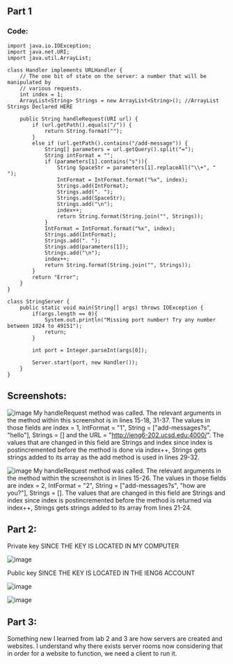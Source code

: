 ## Part 1
### Code:
```
import java.io.IOException;
import java.net.URI;
import java.util.ArrayList;

class Handler implements URLHandler {
    // The one bit of state on the server: a number that will be manipulated by
    // various requests.
    int index = 1;
    ArrayList<String> Strings = new ArrayList<String>(); //ArrayList Strings Declared HERE

    public String handleRequest(URI url) {
        if (url.getPath().equals("/")) {
            return String.format("");
        } 
        else if (url.getPath().contains("/add-message")) {
            String[] parameters = url.getQuery().split("=");
            String intFormat = "";
            if (parameters[1].contains("s")){ 
                String SpaceStr = parameters[1].replaceAll("\\+", " ");
                IntFormat = IntFormat.format("%x", index);
                Strings.add(IntFormat);
                Strings.add(". ");
                Strings.add(SpaceStr);
                Strings.add("\n");
                index++;
                return String.format(String.join("", Strings));
            }
            IntFormat = IntFormat.format("%x", index);
            Strings.add(IntFormat);
            Strings.add(". ");
            Strings.add(parameters[1]);
            Strings.add("\n");
            index++;
            return String.format(String.join("", Strings));
        }
        return "Error";
    }
}

class StringServer {
    public static void main(String[] args) throws IOException {
        if(args.length == 0){
            System.out.println("Missing port number! Try any number between 1024 to 49151");
            return;
        }

        int port = Integer.parseInt(args[0]);

        Server.start(port, new Handler());
    }
}
```

Screenshots:
---
![image](https://github.com/Konica-l/cse15l-lab-reports/assets/144089855/691c3ff7-95d3-4d2b-88e3-e7b119a391e9)
My handleRequest method was called. The relevant arguments in the method within this screenshot is in lines 15-18, 31-37. 
The values in those fields are index = 1, IntFormat = "1", String = ["add-messages?s", "hello"], Strings = [] and the URL = "http://ieng6-202.ucsd.edu:4000/". The values that are changed
in this field are Strings and index since index is postincremented before the method is done via index++, Strings gets strings added to its array as the
add method is used in lines 29-32.

![image](https://github.com/Konica-l/cse15l-lab-reports/assets/144089855/7fbc38f3-4b6b-44bb-8143-77ab7853202c)
My handleRequest method was called. The relevant arguments in the method within the screenshot is in lines 15-26. 
The values in those fields are index = 2, IntFormat = "2", String = ["add-messages?s", "how are you?"], Strings = [].
The values that are changed in this field are Strings and index since index is postincremented before the method is returned via index++,
Strings gets strings added to its array from lines 21-24. 





## Part 2:
Private key SINCE THE KEY IS LOCATED IN MY COMPUTER

![image](https://github.com/Konica-l/cse15l-lab-reports/assets/144089855/336288da-08ec-4613-8ae3-73676eaa9e2e)





Public key SINCE THE KEY IS LOCATED IN THE IENG6 ACCOUNT

![image](https://github.com/Konica-l/cse15l-lab-reports/assets/144089855/b715ae57-929f-4d5f-9717-3efe9f21adf1)



![image](https://github.com/Konica-l/cse15l-lab-reports/assets/144089855/9d622ea9-9742-49b1-9f03-eb2b37b4bdb0)

## Part 3:

Something new I learned from lab 2 and 3 are how servers are created and websites. I understand why there exists server rooms now considering
that in order for a website to function, we need a client to run it.
